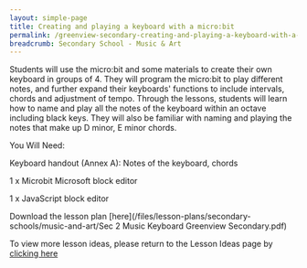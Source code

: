 ```yaml
---
layout: simple-page
title: Creating and playing a keyboard with a micro:bit
permalink: /greenview-secondary-creating-and-playing-a-keyboard-with-a-microbit/
breadcrumb: Secondary School - Music & Art
---
```


Students will use the micro:bit and some materials to create their own keyboard in groups of 4. They will program the micro:bit to play different notes, and further expand their keyboards' functions to include intervals, chords and adjustment of tempo. Through the lessons, students will learn how to name and play all the notes of the keyboard within an octave including black keys. They will also be familiar with naming and playing the notes that make up D minor, E minor chords. 

You Will Need:

Keyboard handout (Annex A): Notes of the keyboard, chords 

1 x Microbit Microsoft block editor

1 x JavaScript block editor


Download the lesson plan [here](/files/lesson-plans/secondary-schools/music-and-art/Sec 2 Music  Keyboard Greenview Secondary.pdf)

To view more lesson ideas, please return to the Lesson Ideas page by [clicking here](/in-schools/digital-maker/lesson-ideas-secondary/)
